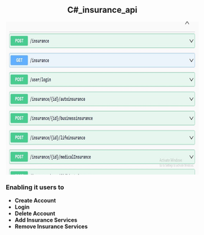 <h2 align="center"> C#_insurance_api</h2>
<img align="center" src="https://github.com/odegabriel/C-_insurance_project/blob/master/swagger%20file.jpg"  width="1100px" height="400px"/>
<h3>Enabling it users to </h3>
<ul>
  <b>
<li>Create Account</li>
<li>Login</li>
<li>Delete Account</li>
<li>Add Insurance Services</li>
<li>Remove Insurance Services</li>
  </b>
    </ul>
